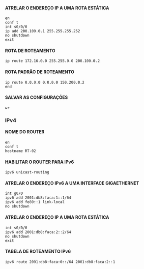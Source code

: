 #### ATRELAR O ENDEREÇO IP A UMA ROTA ESTÁTICA
```
en
conf t
int s0/0/0
ip add 200.100.0.1 255.255.255.252
no shutdown
exit
```

#### ROTA DE ROTEAMENTO
```
ip route 172.16.0.0 255.255.0.0 200.100.0.2
```

#### ROTA PADRÃO DE ROTEAMENTO
```
ip route 0.0.0.0 0.0.0.0 150.200.0.2
end
```

#### SALVAR AS CONFIGURAÇÕES 
```
wr
```

###  IPv4

#### NOME DO ROUTER
```
en
conf t
hostname RT-02
```


#### HABILITAR O ROUTER PARA IPv6 
```
ipv6 unicast-routing
```


#### ATRELAR O ENDEREÇO IPv6 A UMA INTERFACE GIGAETHERNET 
```
int g0/0
ipv6 add 2001:db8:faca:1::1/64
ipv6 add fe80::1 link-local
no shutdown
```


#### ATRELAR O ENDEREÇO IP A UMA ROTA ESTÁTICA
```
int s0/0/0
ipv6 add 2001:db8:faca:2::2/64
no shutdown
exit
```

#### TABELA DE ROTEAMENTO IPv6
```
ipv6 route 2001:db8:faca:0::/64 2001:db8:faca:2::1
```



